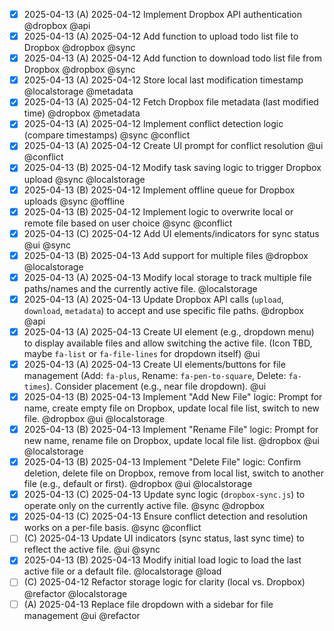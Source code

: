   - [x] 2025-04-13 (A) 2025-04-12 Implement Dropbox API authentication @dropbox @api
  - [x] 2025-04-13 (A) 2025-04-12 Add function to upload todo list file to Dropbox @dropbox @sync
  - [x] 2025-04-13 (A) 2025-04-12 Add function to download todo list file from Dropbox @dropbox @sync
  - [x] 2025-04-13 (A) 2025-04-12 Store local last modification timestamp @localstorage @metadata
  - [x] 2025-04-13 (A) 2025-04-12 Fetch Dropbox file metadata (last modified time) @dropbox @metadata
  - [x] 2025-04-13 (A) 2025-04-12 Implement conflict detection logic (compare timestamps) @sync @conflict
  - [x] 2025-04-13 (A) 2025-04-12 Create UI prompt for conflict resolution @ui @conflict
  - [x] 2025-04-13 (B) 2025-04-12 Modify task saving logic to trigger Dropbox upload @sync @localstorage
  - [x] 2025-04-13 (B) 2025-04-12 Implement offline queue for Dropbox uploads @sync @offline
  - [x] 2025-04-13 (B) 2025-04-12 Implement logic to overwrite local or remote file based on user choice @sync @conflict
  - [x] 2025-04-13 (C) 2025-04-12 Add UI elements/indicators for sync status @ui @sync
  - [x] 2025-04-13 (B) 2025-04-13 Add support for multiple files @dropbox @localstorage
  - [x] 2025-04-13 (A) 2025-04-13 Modify local storage to track multiple file paths/names and the currently active file. @localstorage
  - [x] 2025-04-13 (A) 2025-04-13 Update Dropbox API calls (`upload`, `download`, `metadata`) to accept and use specific file paths. @dropbox @api
  - [x] 2025-04-13 (A) 2025-04-13 Create UI element (e.g., dropdown menu) to display available files and allow switching the active file. (Icon TBD, maybe `fa-list` or `fa-file-lines` for dropdown itself) @ui
  - [x] 2025-04-13 (A) 2025-04-13 Create UI elements/buttons for file management (Add: `fa-plus`, Rename: `fa-pen-to-square`, Delete: `fa-times`). Consider placement (e.g., near file dropdown). @ui
  - [x] 2025-04-13 (B) 2025-04-13 Implement "Add New File" logic: Prompt for name, create empty file on Dropbox, update local file list, switch to new file. @dropbox @ui @localstorage
  - [x] 2025-04-13 (B) 2025-04-13 Implement "Rename File" logic: Prompt for new name, rename file on Dropbox, update local file list. @dropbox @ui @localstorage
  - [x] 2025-04-13 (B) 2025-04-13 Implement "Delete File" logic: Confirm deletion, delete file on Dropbox, remove from local list, switch to another file (e.g., default or first). @dropbox @ui @localstorage
  - [x] 2025-04-13 (C) 2025-04-13 Update sync logic (`dropbox-sync.js`) to operate only on the currently active file. @sync @dropbox
  - [x] 2025-04-13 (C) 2025-04-13 Ensure conflict detection and resolution works on a per-file basis. @sync @conflict
  - [ ] (C) 2025-04-13 Update UI indicators (sync status, last sync time) to reflect the active file. @ui @sync
  - [x] 2025-04-13 (B) 2025-04-13 Modify initial load logic to load the last active file or a default file. @localstorage @load
  - [ ] (C) 2025-04-12 Refactor storage logic for clarity (local vs. Dropbox) @refactor @localstorage
  - [ ] (A) 2025-04-13 Replace file dropdown with a sidebar for file management @ui @refactor
